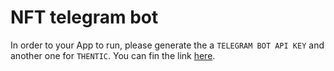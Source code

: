 # NFT telegram bot

In order to your App to run, please generate the a `TELEGRAM BOT API KEY` and another one for `THENTIC`. You can fin the link [here](https://thentic.gitbook.io/api-docs/).
